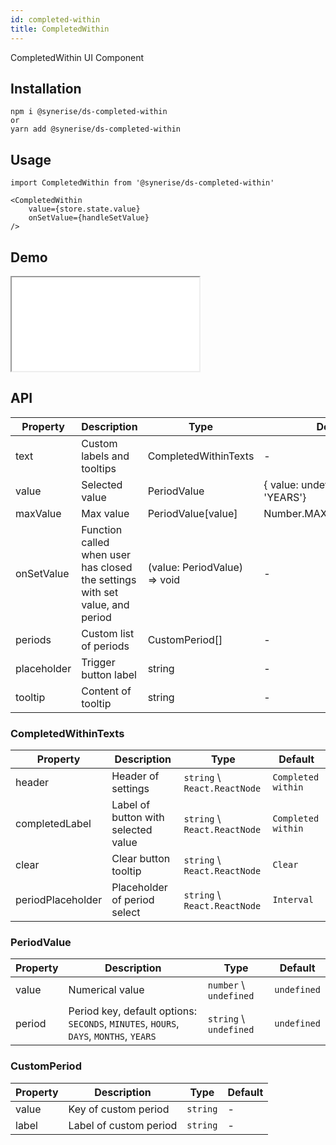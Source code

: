 ```yaml
---
id: completed-within
title: CompletedWithin
---
```


CompletedWithin UI Component

## Installation
```
npm i @synerise/ds-completed-within
or
yarn add @synerise/ds-completed-within
```

## Usage
```
import CompletedWithin from '@synerise/ds-completed-within'

<CompletedWithin
    value={store.state.value}
    onSetValue={handleSetValue}
/>

```

## Demo

<iframe src="/storybook-static/iframe.html?id=components-completed-within--default"></iframe>

## API

| Property    | Description                                                                  | Type                         | Default                              |
| ---         | ---                                                                          | ---                          | ---                                  |
| text        | Custom labels and tooltips                                                   | CompletedWithinTexts         | -                                    |
| value       | Selected value                                                               | PeriodValue                  | { value: undefined, period: 'YEARS'} |
| maxValue    | Max value                                                                    | PeriodValue[value]           | Number.MAX_SAFE_INTEGER              |
| onSetValue  | Function called when user has closed the settings with set value, and period | (value: PeriodValue) => void | -                                    |
| periods     | Custom list of periods                                                       | CustomPeriod[]               | -                                    |
| placeholder | Trigger button label                                                         | string                       | -                                    |
| tooltip     | Content of tooltip                                                           | string                       | -                                    |

### CompletedWithinTexts

| Property          | Description                         | Type                         | Default            |
| ---               | ---                                 | ---                          | ---                |
| header            | Header of settings                  | `string` \ `React.ReactNode` | `Completed within` |
| completedLabel    | Label of button with selected value | `string` \ `React.ReactNode` | `Completed within` |
| clear             | Clear button tooltip                | `string` \ `React.ReactNode` | `Clear`            |
| periodPlaceholder | Placeholder of period select        | `string` \ `React.ReactNode` | `Interval`         |

### PeriodValue

| Property | Description                                                                           | Type                   | Default     |
| ---      | ---                                                                                   | ---                    | ---         |
| value    | Numerical value                                                                       | `number` \ `undefined` | `undefined` |
| period   | Period key, default options: `SECONDS`, `MINUTES`, `HOURS`, `DAYS`, `MONTHS`, `YEARS` | `string` \ `undefined` | `undefined` |

### CustomPeriod

| Property | Description            | Type     | Default |
| ---      | ---                    | ---      | ---     |
| value    | Key of custom period   | `string` | -       |
| label    | Label of custom period | `string` | -       |

